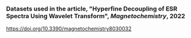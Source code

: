 ### Datasets used in the article, "Hyperfine Decoupling of ESR Spectra Using Wavelet Transform", *Magnetochemistry*, **2022**
https://doi.org/10.3390/magnetochemistry8030032
